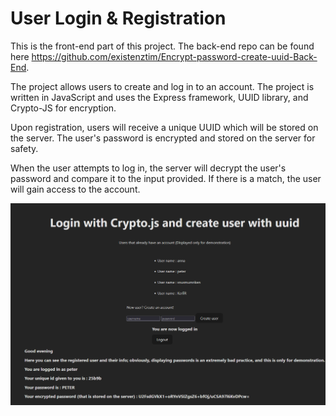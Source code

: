 # User Login & Registration
This is the front-end part of this project.
The back-end repo can be found here https://github.com/existenztim/Encrypt-password-create-uuid-Back-End.

The project allows users to create and log in to an account. The project is written in JavaScript and uses the Express framework, UUID library, and Crypto-JS for encryption.

Upon registration, users will receive a unique UUID which will be stored on the server. The user's password is encrypted and stored on the server for safety.

When the user attempts to log in, the server will decrypt the user's password and compare it to the input provided. If there is a match, the user will gain access to the account.

![demo](https://github.com/existenztim/Encrypt-password-create-uuid-Front-End/blob/development/demonstration/DEMO.png)
